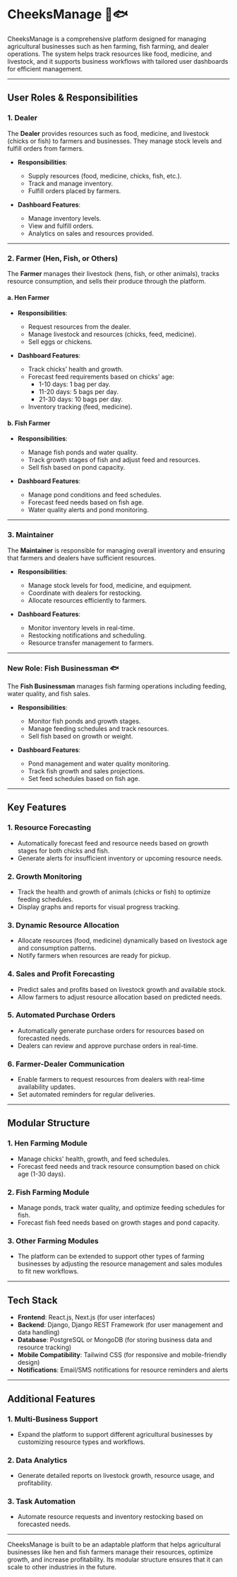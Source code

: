 # CheeksManage 🐣🐟

CheeksManage is a comprehensive platform designed for managing agricultural businesses such as hen farming, fish farming, and dealer operations. The system helps track resources like food, medicine, and livestock, and it supports business workflows with tailored user dashboards for efficient management.

---

## User Roles & Responsibilities

### 1. Dealer
The **Dealer** provides resources such as food, medicine, and livestock (chicks or fish) to farmers and businesses. They manage stock levels and fulfill orders from farmers.

- **Responsibilities**:
  - Supply resources (food, medicine, chicks, fish, etc.).
  - Track and manage inventory.
  - Fulfill orders placed by farmers.

- **Dashboard Features**:
  - Manage inventory levels.
  - View and fulfill orders.
  - Analytics on sales and resources provided.

---

### 2. Farmer (Hen, Fish, or Others)
The **Farmer** manages their livestock (hens, fish, or other animals), tracks resource consumption, and sells their produce through the platform.

#### a. Hen Farmer
- **Responsibilities**:
  - Request resources from the dealer.
  - Manage livestock and resources (chicks, feed, medicine).
  - Sell eggs or chickens.

- **Dashboard Features**:
  - Track chicks’ health and growth.
  - Forecast feed requirements based on chicks' age:
    - 1-10 days: 1 bag per day.
    - 11-20 days: 5 bags per day.
    - 21-30 days: 10 bags per day.
  - Inventory tracking (feed, medicine).

#### b. Fish Farmer
- **Responsibilities**:
  - Manage fish ponds and water quality.
  - Track growth stages of fish and adjust feed and resources.
  - Sell fish based on pond capacity.

- **Dashboard Features**:
  - Manage pond conditions and feed schedules.
  - Forecast feed needs based on fish age.
  - Water quality alerts and pond monitoring.

---

### 3. Maintainer
The **Maintainer** is responsible for managing overall inventory and ensuring that farmers and dealers have sufficient resources.

- **Responsibilities**:
  - Manage stock levels for food, medicine, and equipment.
  - Coordinate with dealers for restocking.
  - Allocate resources efficiently to farmers.

- **Dashboard Features**:
  - Monitor inventory levels in real-time.
  - Restocking notifications and scheduling.
  - Resource transfer management to farmers.

---

### New Role: **Fish Businessman** 🐟

The **Fish Businessman** manages fish farming operations including feeding, water quality, and fish sales.

- **Responsibilities**:
  - Monitor fish ponds and growth stages.
  - Manage feeding schedules and track resources.
  - Sell fish based on growth or weight.

- **Dashboard Features**:
  - Pond management and water quality monitoring.
  - Track fish growth and sales projections.
  - Set feed schedules based on fish age.

---

## Key Features

### 1. Resource Forecasting
- Automatically forecast feed and resource needs based on growth stages for both chicks and fish.
- Generate alerts for insufficient inventory or upcoming resource needs.

### 2. Growth Monitoring
- Track the health and growth of animals (chicks or fish) to optimize feeding schedules.
- Display graphs and reports for visual progress tracking.

### 3. Dynamic Resource Allocation
- Allocate resources (food, medicine) dynamically based on livestock age and consumption patterns.
- Notify farmers when resources are ready for pickup.

### 4. Sales and Profit Forecasting
- Predict sales and profits based on livestock growth and available stock.
- Allow farmers to adjust resource allocation based on predicted needs.

### 5. Automated Purchase Orders
- Automatically generate purchase orders for resources based on forecasted needs.
- Dealers can review and approve purchase orders in real-time.

### 6. Farmer-Dealer Communication
- Enable farmers to request resources from dealers with real-time availability updates.
- Set automated reminders for regular deliveries.

---

## Modular Structure

### 1. **Hen Farming Module**
- Manage chicks' health, growth, and feed schedules.
- Forecast feed needs and track resource consumption based on chick age (1-30 days).

### 2. **Fish Farming Module**
- Manage ponds, track water quality, and optimize feeding schedules for fish.
- Forecast fish feed needs based on growth stages and pond capacity.

### 3. **Other Farming Modules**
- The platform can be extended to support other types of farming businesses by adjusting the resource management and sales modules to fit new workflows.

---

## Tech Stack

- **Frontend**: React.js, Next.js (for user interfaces)
- **Backend**: Django, Django REST Framework (for user management and data handling)
- **Database**: PostgreSQL or MongoDB (for storing business data and resource tracking)
- **Mobile Compatibility**: Tailwind CSS (for responsive and mobile-friendly design)
- **Notifications**: Email/SMS notifications for resource reminders and alerts

---

## Additional Features

### 1. Multi-Business Support
- Expand the platform to support different agricultural businesses by customizing resource types and workflows.
  
### 2. Data Analytics
- Generate detailed reports on livestock growth, resource usage, and profitability.

### 3. Task Automation
- Automate resource requests and inventory restocking based on forecasted needs.

---

CheeksManage is built to be an adaptable platform that helps agricultural businesses like hen and fish farmers manage their resources, optimize growth, and increase profitability. Its modular structure ensures that it can scale to other industries in the future.
